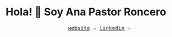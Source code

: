 
<h1>Hola! 👋 Soy Ana Pastor Roncero</h1>
<div align='center'>
  <samp>
    <a href='[https://portfolio-ana-ruby.vercel.app/](https://personal-web-kohl.vercel.app/)'>website</a> ☆
    <a href='www.linkedin.com/in/ana-pastor-roncero'>linkedin</a> ☆
  </samp>
</div>
